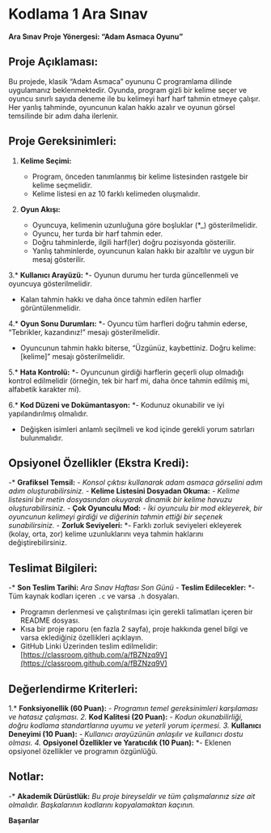 # Kodlama 1 Ara Sınav

****Ara Sınav Proje Yönergesi: “Adam Asmaca Oyunu”****

## Proje Açıklaması:

Bu projede, klasik “Adam Asmaca” oyununu C programlama dilinde uygulamanız beklenmektedir. Oyunda, program gizli bir kelime seçer ve oyuncu sınırlı sayıda deneme ile bu kelimeyi harf harf tahmin etmeye çalışır. Her yanlış tahminde, oyuncunun kalan hakkı azalır ve oyunun görsel temsilinde bir adım daha ilerlenir.

## Proje Gereksinimleri:

1. ****Kelime Seçimi:****
   - Program, önceden tanımlanmış bir kelime listesinden rastgele bir kelime seçmelidir.
   - Kelime listesi en az 10 farklı kelimeden oluşmalıdır.

2. ****Oyun Akışı:****
   - Oyuncuya, kelimenin uzunluğuna göre boşluklar (*_) gösterilmelidir.
   - Oyuncu, her turda bir harf tahmin eder.
   - Doğru tahminlerde, ilgili harf(ler) doğru pozisyonda gösterilir.
   - Yanlış tahminlerde, oyuncunun kalan hakkı bir azaltılır ve uygun bir mesaj gösterilir.

3.* ****Kullanıcı Arayüzü:****
   *- Oyunun durumu her turda güncellenmeli ve oyuncuya gösterilmelidir.
- Kalan tahmin hakkı ve daha önce tahmin edilen harfler görüntülenmelidir.

4.* ****Oyun Sonu Durumları:****
   *- Oyuncu tüm harfleri doğru tahmin ederse, “Tebrikler, kazandınız!” mesajı gösterilmelidir.
- Oyuncunun tahmin hakkı biterse, “Üzgünüz, kaybettiniz. Doğru kelime: [kelime]” mesajı gösterilmelidir.

5.* ****Hata Kontrolü:****
   *- Oyuncunun girdiği harflerin geçerli olup olmadığı kontrol edilmelidir (örneğin, tek bir harf mi, daha önce tahmin edilmiş mi, alfabetik karakter mi).

6.* ****Kod Düzeni ve Dokümantasyon:****
   *- Kodunuz okunabilir ve iyi yapılandırılmış olmalıdır.
- Değişken isimleri anlamlı seçilmeli ve kod içinde gerekli yorum satırları bulunmalıdır.

## Opsiyonel Özellikler (Ekstra Kredi):

-* ****Grafiksel Temsil:****
  *- Konsol çıktısı kullanarak adam asmaca görselini adım adım oluşturabilirsiniz.
-* ****Kelime Listesini Dosyadan Okuma:****
  *- Kelime listesini bir metin dosyasından okuyarak dinamik bir kelime havuzu oluşturabilirsiniz.
-* ****Çok Oyunculu Mod:****
  *- İki oyunculu bir mod ekleyerek, bir oyuncunun kelimeyi girdiği ve diğerinin tahmin ettiği bir seçenek sunabilirsiniz.
-* ****Zorluk Seviyeleri:****
  *- Farklı zorluk seviyeleri ekleyerek (kolay, orta, zor) kelime uzunluklarını veya tahmin haklarını değiştirebilirsiniz.

## Teslimat Bilgileri:

-* ****Son Teslim Tarihi:**** *Ara Sınav Haftası Son Günü
-* ****Teslim Edilecekler:****
  *- Tüm kaynak kodları içeren `.c` ve varsa `.h` dosyaları.
- Programın derlenmesi ve çalıştırılması için gerekli talimatları içeren bir README dosyası.
- Kısa bir proje raporu (en fazla 2 sayfa), proje hakkında genel bilgi ve varsa eklediğiniz özellikleri açıklayın.
- GitHub Linki Üzerinden teslim edilmelidir: [https://classroom.github.com/a/fBZNzq9V](https://classroom.github.com/a/fBZNzq9V)

## Değerlendirme Kriterleri:

1.* ****Fonksiyonellik (60 Puan):****
   *- Programın temel gereksinimleri karşılaması ve hatasız çalışması.
2.* ****Kod Kalitesi (20 Puan):****
   *- Kodun okunabilirliği, doğru kodlama standartlarına uyumu ve yeterli yorum içermesi.
3.* ****Kullanıcı Deneyimi (10 Puan):****
   *- Kullanıcı arayüzünün anlaşılır ve kullanıcı dostu olması.
4.* ****Opsiyonel Özellikler ve Yaratıcılık (10 Puan):****
   *- Eklenen opsiyonel özellikler ve programın özgünlüğü.

## Notlar:

-* ****Akademik Dürüstlük:**** *Bu proje bireyseldir ve tüm çalışmalarınız size ait olmalıdır. Başkalarının kodlarını kopyalamaktan kaçının.*

****Başarılar****
